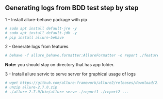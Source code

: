 ## Generating logs from BDD test step by step

1 - Install allure-behave package with pip

```bash
# sudo apt install default-jre -y
# sudo apt install default-jdk -y
# pip install allure-behave
```

2 - Generate logs from features

```bash
# behave -f allure_behave.formatter:AllureFormatter -o report ./features1/
```
**Note:** you should stay on directory that has app folder.

3 - Install allure servic to serve server for graphical usage of logs

```bash
# wget https://github.com/allure-framework/allure2/releases/download/2.7.0/allure-2.7.0.zip
# unzip allure-2.7.0.zip
# ./allure-2.7.0/bin/allure serve ./report1 ./report2 ...
```
